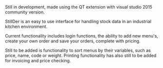 Still in development, made using the QT extension with visual studio 2015 community version.

StillDer is an easy to use interface for handling stock data in an industrial kitchen environment. 

Current functionality includes login functions, the ability to add new menu's, create your own order and save your orders, complete with pricing. 

Still to be added is functionality to sort menus by their variables, such as price, name, code or weight. Printing functionality has also still to be added for invoicing and price checking.